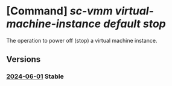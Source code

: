# [Command] _sc-vmm virtual-machine-instance default stop_

The operation to power off (stop) a virtual machine instance.

## Versions

### [2024-06-01](/Resources/mgmt-plane/L3tyZXNvdXJjZXVyaX0vcHJvdmlkZXJzL21pY3Jvc29mdC5zY3ZtbS92aXJ0dWFsbWFjaGluZWluc3RhbmNlcy9kZWZhdWx0L3N0b3A=/2024-06-01.xml) **Stable**

<!-- mgmt-plane /{resourceuri}/providers/microsoft.scvmm/virtualmachineinstances/default/stop 2024-06-01 -->
